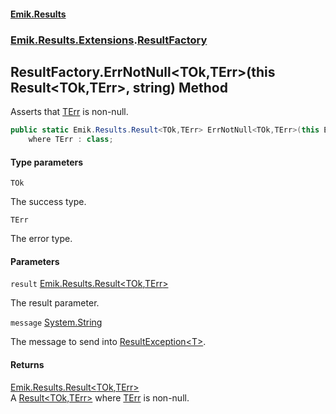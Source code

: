#### [Emik.Results](index.md 'index')
### [Emik.Results.Extensions](Emik.Results.Extensions.md 'Emik.Results.Extensions').[ResultFactory](ResultFactory.md 'Emik.Results.Extensions.ResultFactory')

## ResultFactory.ErrNotNull<TOk,TErr>(this Result<TOk,TErr>, string) Method

Asserts that [TErr](ResultFactory.ErrNotNull{TOk,TErr}(Result{TOk,TErr},String).md#Emik.Results.Extensions.ResultFactory.ErrNotNull_TOk,TErr_(thisEmik.Results.Result_TOk,TErr_,string).TErr 'Emik.Results.Extensions.ResultFactory.ErrNotNull<TOk,TErr>(this Emik.Results.Result<TOk,TErr>, string).TErr') is non-null.

```csharp
public static Emik.Results.Result<TOk,TErr> ErrNotNull<TOk,TErr>(this Emik.Results.Result<TOk,TErr?> result, string? message=null)
    where TErr : class;
```
#### Type parameters

<a name='Emik.Results.Extensions.ResultFactory.ErrNotNull_TOk,TErr_(thisEmik.Results.Result_TOk,TErr_,string).TOk'></a>

`TOk`

The success type.

<a name='Emik.Results.Extensions.ResultFactory.ErrNotNull_TOk,TErr_(thisEmik.Results.Result_TOk,TErr_,string).TErr'></a>

`TErr`

The error type.
#### Parameters

<a name='Emik.Results.Extensions.ResultFactory.ErrNotNull_TOk,TErr_(thisEmik.Results.Result_TOk,TErr_,string).result'></a>

`result` [Emik.Results.Result&lt;](Result{TOk,TErr}.md 'Emik.Results.Result<TOk,TErr>')[TOk](ResultFactory.ErrNotNull{TOk,TErr}(Result{TOk,TErr},String).md#Emik.Results.Extensions.ResultFactory.ErrNotNull_TOk,TErr_(thisEmik.Results.Result_TOk,TErr_,string).TOk 'Emik.Results.Extensions.ResultFactory.ErrNotNull<TOk,TErr>(this Emik.Results.Result<TOk,TErr>, string).TOk')[,](Result{TOk,TErr}.md 'Emik.Results.Result<TOk,TErr>')[TErr](ResultFactory.ErrNotNull{TOk,TErr}(Result{TOk,TErr},String).md#Emik.Results.Extensions.ResultFactory.ErrNotNull_TOk,TErr_(thisEmik.Results.Result_TOk,TErr_,string).TErr 'Emik.Results.Extensions.ResultFactory.ErrNotNull<TOk,TErr>(this Emik.Results.Result<TOk,TErr>, string).TErr')[&gt;](Result{TOk,TErr}.md 'Emik.Results.Result<TOk,TErr>')

The result parameter.

<a name='Emik.Results.Extensions.ResultFactory.ErrNotNull_TOk,TErr_(thisEmik.Results.Result_TOk,TErr_,string).message'></a>

`message` [System.String](https://docs.microsoft.com/en-us/dotnet/api/System.String 'System.String')

The message to send into [ResultException&lt;T&gt;](ResultException{T}.md 'Emik.Results.ResultException<T>').

#### Returns
[Emik.Results.Result&lt;](Result{TOk,TErr}.md 'Emik.Results.Result<TOk,TErr>')[TOk](ResultFactory.ErrNotNull{TOk,TErr}(Result{TOk,TErr},String).md#Emik.Results.Extensions.ResultFactory.ErrNotNull_TOk,TErr_(thisEmik.Results.Result_TOk,TErr_,string).TOk 'Emik.Results.Extensions.ResultFactory.ErrNotNull<TOk,TErr>(this Emik.Results.Result<TOk,TErr>, string).TOk')[,](Result{TOk,TErr}.md 'Emik.Results.Result<TOk,TErr>')[TErr](ResultFactory.ErrNotNull{TOk,TErr}(Result{TOk,TErr},String).md#Emik.Results.Extensions.ResultFactory.ErrNotNull_TOk,TErr_(thisEmik.Results.Result_TOk,TErr_,string).TErr 'Emik.Results.Extensions.ResultFactory.ErrNotNull<TOk,TErr>(this Emik.Results.Result<TOk,TErr>, string).TErr')[&gt;](Result{TOk,TErr}.md 'Emik.Results.Result<TOk,TErr>')  
A [Result&lt;TOk,TErr&gt;](Result{TOk,TErr}.md 'Emik.Results.Result<TOk,TErr>') where [TErr](ResultFactory.ErrNotNull{TOk,TErr}(Result{TOk,TErr},String).md#Emik.Results.Extensions.ResultFactory.ErrNotNull_TOk,TErr_(thisEmik.Results.Result_TOk,TErr_,string).TErr 'Emik.Results.Extensions.ResultFactory.ErrNotNull<TOk,TErr>(this Emik.Results.Result<TOk,TErr>, string).TErr') is non-null.